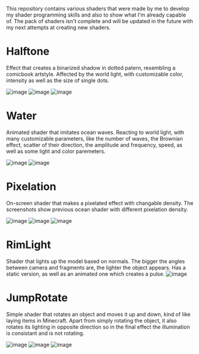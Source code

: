 This repository contains various shaders that were made by me to develop my shader programming skills and also to show what I'm already capable of. The pack of shaders isn't complete and will be updated in the future with my next attempts at creating new shaders.

# Halftone
Effect that creates a binarized shadow in dotted patern, resembling a comicbook artstyle. Affected by the world light, with customizable color, intensity as well as the size of single dots.

![image](https://github.com/BChochol/Unity3D-Shaders-Showcase/assets/57318832/f1603cbe-6a77-4fbe-8f5f-9f6e5913e817)
![image](https://github.com/BChochol/Unity3D-Shaders-Showcase/assets/57318832/05d18a5a-f8e1-4c0d-ac1c-e84a995cac7d)
![image](https://github.com/BChochol/Unity3D-Shaders-Showcase/assets/57318832/3f3c2f7d-c63b-4cf7-b40d-7a131d06eef9)

# Water
Animated shader that imitates ocean waves. Reacting to world light, with many customizable parameters, like the number of waves, the Brownian effect, scatter of their direction, the amplitude and frequency, speed, as well as some light and color paremeters.

![image](https://github.com/BChochol/Unity3D-Shaders-Showcase/assets/57318832/57a1c3f1-2150-45dc-8919-bad9d03f73aa)
![image](https://github.com/BChochol/Unity3D-Shaders-Showcase/assets/57318832/5b20d5ea-b734-48fe-b71d-a2a5b6b5085f)

# Pixelation

On-screen shader that makes a pixelated effect with changable density. The screenshots show previous ocean shader with different pixelation density.

![image](https://github.com/BChochol/Unity3D-Shaders-Showcase/assets/57318832/1d65f750-683b-4189-9423-33dcc217d773)
![image](https://github.com/BChochol/Unity3D-Shaders-Showcase/assets/57318832/72ee2668-6319-4a36-b7de-eb4f8b92d4a0)
![image](https://github.com/BChochol/Unity3D-Shaders-Showcase/assets/57318832/81eba01b-f787-4c8c-9b49-31a285e85bef)

# RimLight

Shader that lights up the model based on normals. The bigger the angles between camera and fragments are, the lighter the object appears. Has a static version, as well as an animated one which creates a pulse.
![image](https://github.com/BChochol/Unity3D-Shaders-Showcase/assets/57318832/9adc76d5-ee01-497e-9a19-e05117ad9070)

# JumpRotate

Simple shader that rotates an object and moves it up and down, kind of like laying items in Minecraft. Apart from simply rotating the object, it also rotates its lighting in opposite direction so in the final effect the illumination is consistant and is not rotating.

![image](https://github.com/BChochol/Unity3D-Shaders-Showcase/assets/57318832/54e9447a-4305-4e5d-978d-475a7a99c4ee)
![image](https://github.com/BChochol/Unity3D-Shaders-Showcase/assets/57318832/276b00ff-06d7-406c-8d56-42973324454e)
![image](https://github.com/BChochol/Unity3D-Shaders-Showcase/assets/57318832/94d72189-0882-4a2e-9db0-a437ee9d6501)


